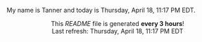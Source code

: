 My name is Tanner and today is Thursday, April 18, 11:17 PM EDT.

<p align="center">This <i>README</i> file is generated <b>every 3 hours</b>!</br>Last refresh: Thursday, April 18, 11:17 PM EDT<br /></p>
